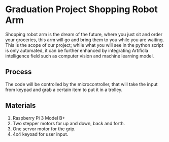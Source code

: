 # Graduation Project **Shopping Robot Arm**
Shopping robot arm is the dream of the future, where you just sit and order your groceries, this arm will go and bring them to you while you are waiting. This is the scope of our project; while what you will see in the python script is only automated, it can be further enhanced by integrating Artificla intelligence field such as computer vision and machine learning model.

## Process
The code will be controlled by the microcontroller, that will take the input from keypad and grab a certain item to put it in a trolley.

## Materials
1. Raspberry Pi 3 Model B+
2. Two stepper motors for up and down, back and forth.
3. One servor motor for the grip.
4. 4x4 keyoad for user input.
